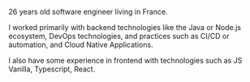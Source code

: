 26 years old software engineer living in France.

I worked primarily with backend technologies like the Java or Node.js ecosystem, DevOps technologies, and practices such as CI/CD or automation, and Cloud Native Applications. 

I also have some experience in frontend with technologies such as JS Vanilla, Typescript, React. 
